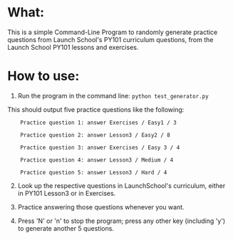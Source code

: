 # What:
This is a simple Command-Line Program to randomly generate practice questions from
Launch School's PY101 curriculum questions, from the Launch School PY101 lessons and exercises.

# How to use:

1. Run the program in the command line: ```python test_generator.py```

This should output five practice questions like the following:<br>

```
	Practice question 1: answer Exercises / Easy1 / 3

	Practice question 2: answer Lesson3 / Easy2 / 8 

	Practice question 3: answer Exercises / Easy 3 / 4 

	Practice question 4: answer Lesson3 / Medium / 4 

	Practice question 5: answer Lesson3 / Hard / 4
```


2. Look up the respective questions in LaunchSchool's curriculum, 
    either in PY101 Lesson3 or in Exercises. 

3. Practice answering those questions whenever you want. 

4. Press 'N' or 'n' to stop the program; press any other key (including 'y') to generate another 5 questions.
